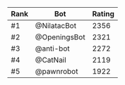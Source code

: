 Rank|Bot|Rating
---|---|---
#1|@NilatacBot|2356
#2|@OpeningsBot|2321
#3|@anti-bot|2272
#4|@CatNail|2119
#5|@pawnrobot|1922
